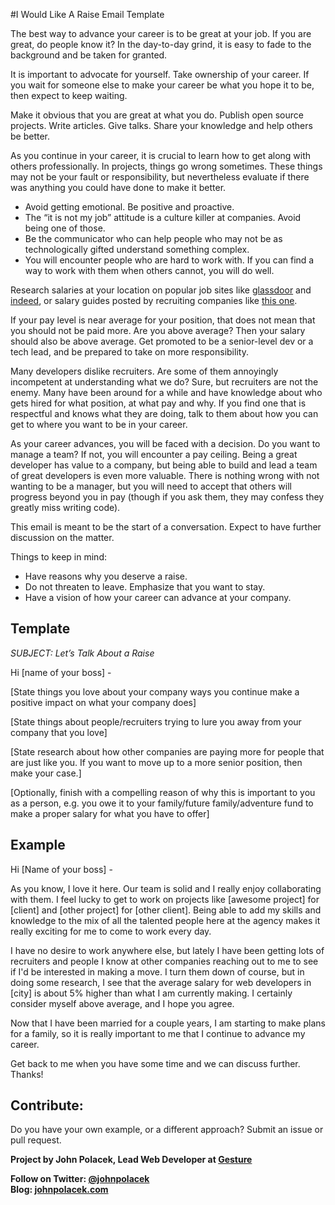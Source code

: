 #I Would Like A Raise Email Template

The best way to advance your career is to be great at your job. If you are great, do people know it? In the day-to-day grind, it is easy to fade to the background and be taken for granted. 

It is important to advocate for yourself. Take ownership of your career. If you wait for someone else to make your career be what you hope it to be, then expect to keep waiting.

Make it obvious that you are great at what you do. Publish open source projects. Write articles. Give talks. Share your knowledge and help others be better.

As you continue in your career, it is crucial to learn how to get along with others professionally. In projects, things go wrong sometimes. These things may not be your fault or responsibility, but nevertheless evaluate if there was anything you could have done to make it better. 

* Avoid getting emotional. Be positive and proactive.
* The “it is not my job” attitude is a culture killer at companies. Avoid being one of those.
* Be the communicator who can help people who may not be as technologically gifted understand something complex.
* You will encounter people who are hard to work with. If you can find a way to work with them when others cannot, you will do well.

Research salaries at your location on popular job sites like [glassdoor](http://www.glassdoor.com/Salaries/web-developer-salary-SRCH_KO0,13.htm) and [indeed](http://www.indeed.com/salary?q1=Web+Developer&l1=), or salary guides posted by recruiting companies like [this one](http://www.roberthalf.com/workplace-research/salary-guides).

If your pay level is near average for your position, that does not mean that you should not be paid more. Are you above average? Then your salary should also be above average. Get promoted to be a senior-level dev or a tech lead, and be prepared to take on more responsibility.

Many developers dislike recruiters. Are some of them annoyingly incompetent at understanding what we do? Sure, but recruiters are not the enemy. Many have been around for a while and have knowledge about who gets hired for what position, at what pay and why. If you find one that is respectful and knows what they are doing, talk to them about how you can get to where you want to be in your career. 

As your career advances, you will be faced with a decision. Do you want to manage a team? If not, you will encounter a pay ceiling. Being a great developer has value to a company, but being able to build and lead a team of great developers is even more valuable. There is nothing wrong with not wanting to be a manager, but you will need to accept that others will progress beyond you in pay (though if you ask them, they may confess they greatly miss writing code).

This email is meant to be the start of a conversation. Expect to have further discussion on the matter. 

Things to keep in mind:

- Have reasons why you deserve a raise.
- Do not threaten to leave. Emphasize that you want to stay.
- Have a vision of how your career can advance at your company.


## Template

*SUBJECT: Let’s Talk About a Raise*

Hi [name of your boss] -

[State things you love about your company ways you continue make a positive impact on what your company does]

[State things about people/recruiters trying to lure you away from your company that you love]

[State research about how other companies are paying more for people that are just like you. If you want to move up to a more senior position, then make your case.]

[Optionally, finish with a compelling reason of why this is important to you as a person, e.g. you owe it to your family/future family/adventure fund to make a proper salary for what you have to offer]


## Example

Hi [Name of your boss] -

As you know, I love it here. Our team is solid and I really enjoy collaborating with them. I feel lucky to get to work on projects like [awesome project] for [client] and [other project] for [other client]. Being able to add my skills and knowledge to the mix of all the talented people here at the agency makes it really exciting for me to come to work every day.

I have no desire to work anywhere else, but lately I have been getting lots of recruiters and people I know at other companies reaching out to me to see if I'd be interested in making a move. I turn them down of course, but in doing some research, I see that the average salary for web developers in [city] is about 5% higher than what I am currently making. I certainly consider myself above average, and I hope you agree.

Now that I have been married for a couple years, I am starting to make plans for a family, so it is really important to me that I continue to advance my career.

Get back to me when you have some time and we can discuss further.
Thanks!


## Contribute:

Do you have your own example, or a different approach? Submit an issue or pull request.


**Project by John Polacek, Lead Web Developer at [Gesture](http://gesture.com)**

**Follow on Twitter: [@johnpolacek](https://twitter.com/johnpolacek)**<br>
**Blog: [johnpolacek.com](http://johnpolacek.com)**

